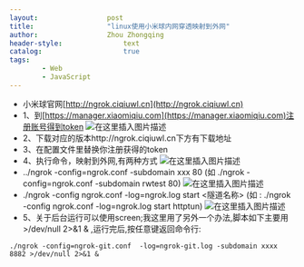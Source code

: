 ```yaml
---
layout:					post
title:					"linux使用小米球内网穿透映射到外网"
author:					Zhou Zhongqing
header-style:				text
catalog:					true
tags:
		- Web
		- JavaScript
---
```

- 小米球官网[http://ngrok.ciqiuwl.cn](http://ngrok.ciqiuwl.cn)
- 1、到[https://manager.xiaomiqiu.com](https://manager.xiaomiqiu.com)注册账号得到token
![在这里插入图片描述](https://i-blog.csdnimg.cn/blog_migrate/1db40e7384d189241fff94fc9d885957.png)
- 2、下载对应的版本http://ngrok.ciqiuwl.cn下方有下载地址
- 3、在配置文件里替换你注册获得的token
- 4、执行命令，映射到外网,有两种方式
![在这里插入图片描述](https://i-blog.csdnimg.cn/blog_migrate/8a1e00c2e044ed24b0391edbdb6ed3b9.png)
 - ../ngrok -config=ngrok.conf -subdomain xxx 80 (如 ./ngrok -config=ngrok.conf -subdomain rwtest 80)
 ![在这里插入图片描述](https://i-blog.csdnimg.cn/blog_migrate/febe43c16ec918a241b8beba9fe68484.png)
  - ./ngrok -config ngrok.conf -log=ngrok.log start <隧道名称> (如 : ./ngrok -config ngrok.conf -log=ngrok.log start  httptun)
![在这里插入图片描述](https://i-blog.csdnimg.cn/blog_migrate/d484408bc69a8ad50144fb28215f8ec1.png)
- 5、关于后台运行可以使用screen;我这里用了另外一个办法,脚本如下主要用>/dev/null 2>&1 & ,运行完后,按任意键返回命令行:

```
./ngrok -config=ngrok-git.conf  -log=ngrok-git.log -subdomain xxxx 8882 >/dev/null 2>&1 &
```
